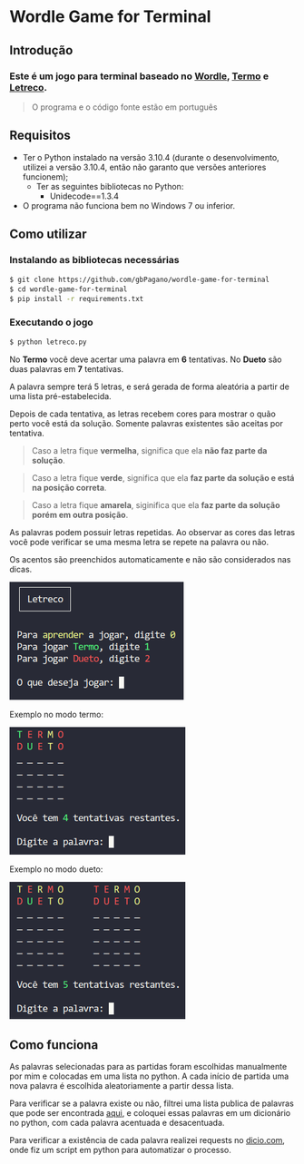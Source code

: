 # Wordle Game for Terminal
## Introdução
### Este é um jogo para terminal baseado no [Wordle][link-wordle], [Termo][link-termo] e [Letreco][link-letreco].
> O programa e o código fonte estão em português
## Requisitos
* Ter o Python instalado na versão 3.10.4 (durante o desenvolvimento, utilizei a versão 3.10.4, então não garanto que versões anteriores funcionem);
    * Ter as seguintes bibliotecas no Python:
        * Unidecode==1.3.4
* O programa não funciona bem no Windows 7 ou inferior.
## Como utilizar
### Instalando as bibliotecas necessárias
```bash
$ git clone https://github.com/gbPagano/wordle-game-for-terminal
$ cd wordle-game-for-terminal
$ pip install -r requirements.txt
```
### Executando o jogo
```bash
$ python letreco.py
```
No **Termo** você deve acertar uma palavra em **6** tentativas. No **Dueto** são duas palavras em **7** tentativas.

A palavra sempre terá 5 letras, e será gerada de forma aleatória a partir de uma lista pré-estabelecida.

Depois de cada tentativa, as letras recebem cores para mostrar o quão perto você está da solução.
Somente palavras existentes são aceitas por tentativa.

>Caso a letra fique **vermelha**, significa que ela **não faz parte da solução**.

>Caso a letra fique **verde**, significa que ela **faz parte da solução e está na posição correta**.

>Caso a letra fique **amarela**, siginifica que ela **faz parte da solução porém em outra posição**.

As palavras podem possuir letras repetidas.
Ao observar as cores das letras você pode verificar se uma mesma letra se repete na palavra ou não.

Os acentos são preenchidos automaticamente e não são considerados nas dicas.

![menu](./assets/menu.png)

Exemplo no modo termo:

![termo](./assets/termo.png)

Exemplo no modo dueto:

![dueto](./assets/dueto.png)
## Como funciona
As palavras selecionadas para as partidas foram escolhidas manualmente por mim e colocadas em uma lista no python. A cada início de partida uma nova palavra é escolhida aleatoriamente a partir dessa lista.

Para verificar se a palavra existe ou não, filtrei uma lista publica de palavras que pode ser encontrada [aqui][link-palavras], e coloquei essas palavras em um dicionário no python, com cada palavra acentuada e desacentuada.

Para verificar a existência de cada palavra realizei requests no [dicio.com][link-dicio], onde fiz um script em python para automatizar o processo.

[link-wordle]: https://www.nytimes.com/games/wordle/index.html
[link-termo]: https://term.ooo/
[link-letreco]: https://www.gabtoschi.com/letreco/
[link-palavras]: https://github.com/fserb/pt-br
[link-dicio]: https://www.dicio.com.br/